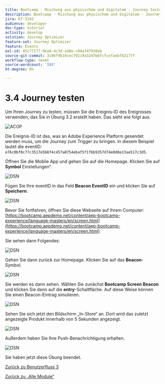 ```yaml
---
title: Bootcamp - Mischung aus physischem und digitalem - Journey testen
description: Bootcamp - Mischung aus physischem und digitalem - Journey testen
jira: KT-5342
audience: developer
doc-type: tutorial
activity: develop
solution: Journey Optimizer
feature-set: Journey Optimizer
feature: Events
exl-id: 45c77177-9ea9-4c3d-a40e-c04a747938eb
source-git-commit: 3c86f9b19cecf92c9a324fb6fcfcefaebf82177f
workflow-type: tm+mt
source-wordcount: '193'
ht-degree: 0%

---
```


# 3.4 Journey testen

Um Ihren Journey zu testen, müssen Sie die Ereignis-ID des Ereignisses verwenden, das Sie in Übung 3.2 erstellt haben. Das sieht wie folgt aus.

![ACOP](./images/payloadeventID.png)

Die Ereignis-ID ist das, was an Adobe Experience Platform gesendet werden muss, um die Journey zum Trigger zu bringen. In diesem Beispiel lautet die eventID:
`e76c0bf0c77c3517e5b6f4c457a0754ebaf5f1f6b9357d74e0d8e13ae517c3d5`.

Öffnen Sie die Mobile App und gehen Sie auf die Homepage. Klicken Sie auf **Symbol** Einstellungen“.

![DSN](./images/appsett.png)

Fügen Sie Ihre eventID in das Feld **Beacon EventID** ein und klicken Sie auf **Speichern**.

![DSN](./images/beacon1.png)

Bevor Sie fortfahren, öffnen Sie diese Webseite auf Ihrem Computer: [https://bootcamp.aepdemo.net/content/aep-bootcamp-experience/language-masters/en/screen.html](https://bootcamp.aepdemo.net/content/aep-bootcamp-experience/language-masters/en/screen.html)

Sie sehen dann Folgendes:

![DSN](./images/screen1.png)

Gehen Sie dann zurück zur Homepage. Klicken Sie auf das **Beacon**-Symbol.

![DSN](./images/app23.png)

Sie werden es dann sehen. Wählen Sie zunächst **Bootcamp Screen Beacon** und klicken Sie dann auf die **entry**-Schaltfläche. Auf diese Weise können Sie einen Beacon-Eintrag simulieren.

![DSN](./images/app21.png)

Sehen Sie sich jetzt den Bildschirm „In-Store“ an. Dort wird das zuletzt angezeigte Produkt innerhalb von 5 Sekunden angezeigt.

![DSN](./images/beacon3.png)

Außerdem haben Sie Ihre Push-Benachrichtigung erhalten.

![DSN](./images/beacon2.png)

Sie haben jetzt diese Übung beendet.

[Zurück zu Benutzerfluss 3](./uc3.md)

[Zurück zu „Alle Module“](../../overview.md)

